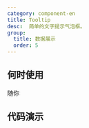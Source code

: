 ```yaml
---
category: component-en
title: Tooltip
desc:  简单的文字提示气泡框。
group:
  title: 数据展示
  order: 5
---
```


## 何时使用

随你

## 代码演示

<example src="./examples/basic.md" title="基础用法" />
